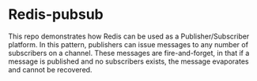 # Redis-pubsub
This repo demonstrates how Redis can be used as a Publisher/Subscriber platform. In this pattern, publishers can issue messages to any number of subscribers on a channel. These messages are fire-and-forget, in that if a message is published and no subscribers exists, the message evaporates and cannot be recovered.
